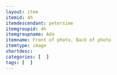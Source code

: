 ```yaml
---
layout: item
itemid: 4h
itemdescendant: petersime
itemgroupid: 4h
itemgroupname: Ada
itemname: Front of photo, Back of photo
itemtype: image
shortdesc: 
categories: [  ]
tags: [  ]
---
```







